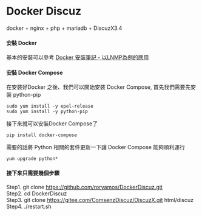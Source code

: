 # Docker Discuz
docker + nginx + php + mariadb + DiscuzX3.4

#### 安裝 Docker
基本的安裝可以參考 [Docker 安裝筆記 - 以LNMP為例的應用](https://twrory.com/2018/12/12/docker-install/)  

#### 安裝 Docker Compose
在安裝好Docker 之後、我們可以開始安裝 Docker Compose, 首先我們需要先安裝 python-pip
```
sudo yum install -y epel-release
sudo yum install -y python-pip
```
接下來就可以安裝Docker Compose了
```
pip install docker-compose
```
需要的話將 Python 相關的套件更新一下讓 Docker Compose 能夠順利運行
```
yum upgrade python*
```
#### 接下來只需要幾個步驟
Step1. git clone https://github.com/roryamos/DockerDiscuz.git  
Step2. cd DockerDiscuz  
Step3. git clone https://gitee.com/ComsenzDiscuz/DiscuzX.git html/discuz  
Step4. ./restart.sh  


